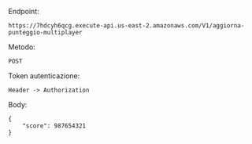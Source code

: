 Endpoint:
```
https://7hdcyh6qcg.execute-api.us-east-2.amazonaws.com/V1/aggiorna-punteggio-multiplayer
```
Metodo:
```
POST
```
Token autenticazione:
```
Header -> Authorization
```
Body:
```
{
    "score": 987654321
}
```